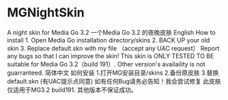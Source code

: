 # MGNightSkin
A night skin for Media Go 3.2 一个Media Go 3.2 的夜晚皮肤
English
How to install 1. Open Media Go installation directory/skins 2. BACK UP your old skin 3. Replace default.skn with my file （accept any UAC request）
Report any bugs so that I can improve the skin!
This skin is ONLY TESTED TO BE suitable for Media Go 3.2（build 191）. Other version's availaility is not guarranteed.
简体中文
如何安装
1.打开MG安装目录/skins
2.备份原皮肤
3.替换default.skn (有UAC提示点同意)
如有任何Bug请务必告知！我会尝试修复
此皮肤仅适用于MG3.2 build191. 其他版本不保证成功。
